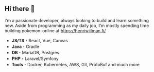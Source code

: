## Hi there 👋

I'm a passionate developer, always looking to build and learn something new. Aside from programming as my daily job, I'm mostly spending time building pokemon-online at https://henriwillman.fi/

- **JS/TS**・React, Vue, Canvas
- **Java**・Gradle
- **DB**・MariaDB, Postgres
- **PHP**・Laravel/Symfony
- **Tools**・Docker, Kubernetes, AWS, Git, ProtoBuf and much more
